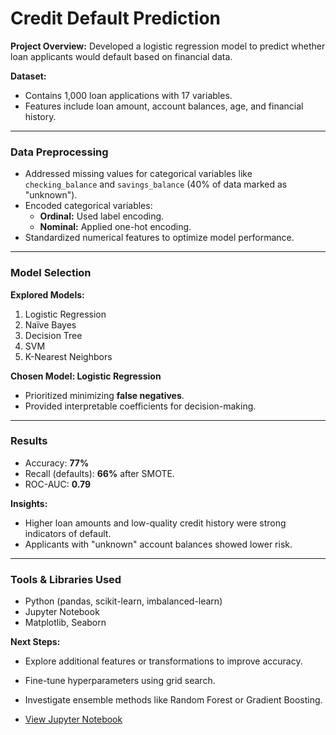 # Credit Default Prediction

**Project Overview:**
Developed a logistic regression model to predict whether loan applicants would default based on financial data.

**Dataset:**
- Contains 1,000 loan applications with 17 variables.
- Features include loan amount, account balances, age, and financial history.

---

### Data Preprocessing
- Addressed missing values for categorical variables like `checking_balance` and `savings_balance` (40% of data marked as "unknown").
- Encoded categorical variables:
  - **Ordinal:** Used label encoding.
  - **Nominal:** Applied one-hot encoding.
- Standardized numerical features to optimize model performance.

---

### Model Selection
**Explored Models:**
1. Logistic Regression
2. Naïve Bayes
3. Decision Tree
4. SVM
5. K-Nearest Neighbors

**Chosen Model: Logistic Regression**
- Prioritized minimizing **false negatives**.
- Provided interpretable coefficients for decision-making.

---

### Results
- Accuracy: **77%**
- Recall (defaults): **66%** after SMOTE.
- ROC-AUC: **0.79**

**Insights:**
- Higher loan amounts and low-quality credit history were strong indicators of default.
- Applicants with "unknown" account balances showed lower risk.

---

### Tools & Libraries Used
- Python (pandas, scikit-learn, imbalanced-learn)
- Jupyter Notebook
- Matplotlib, Seaborn

**Next Steps:**
- Explore additional features or transformations to improve accuracy.
- Fine-tune hyperparameters using grid search.
- Investigate ensemble methods like Random Forest or Gradient Boosting.

- [View Jupyter Notebook](./project-credit-default/project-credit-default.html)
